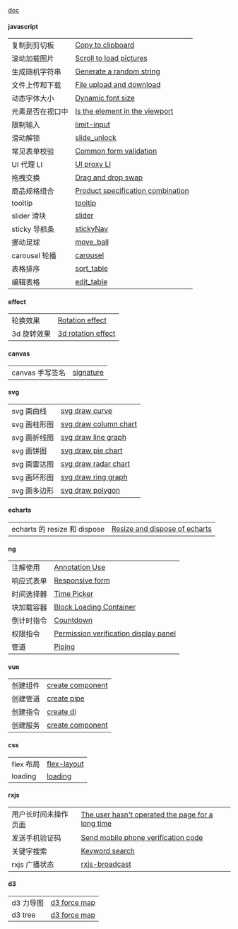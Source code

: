 [doc](https://liaojunjun.github.io/nice/doc)

#### javascript

|                  |                                                                                                                          |
| ---------------- | ------------------------------------------------------------------------------------------------------------------------ |
| 复制到剪切板     | [Copy to clipboard](https://liaojunjun.github.io/nice/root/javascript/copy_to_clipboard)                                 |
| 滚动加载图片     | [Scroll to load pictures](https://liaojunjun.github.io/nice/root/javascript/scroll_load_pictures)                        |
| 生成随机字符串   | [Generate a random string](https://liaojunjun.github.io/nice/root/javascript/generate_random_string)                     |
| 文件上传和下载   | [File upload and download](https://liaojunjun.github.io/nice/root/javascript/file_upload_download)                       |
| 动态字体大小     | [Dynamic font size](https://liaojunjun.github.io/nice/root/javascript/dynamic_font_size)                                 |
| 元素是否在视口中 | [Is the element in the viewport](https://liaojunjun.github.io/nice/root/javascript/element_in_viewport)                  |
| 限制输入         | [limit-input](https://liaojunjun.github.io/nice/root/javascript/limit_input)                                             |
| 滑动解锁         | [slide_unlock](https://liaojunjun.github.io/nice/root/javascript/slide_unlock)                                           |
| 常见表单校验     | [Common form validation](https://liaojunjun.github.io/nice/root/javascript/common_form_validation)                       |
| UI 代理 LI       | [UI proxy LI](https://liaojunjun.github.io/nice/root/javascript/ul_proxy_li)                                             |
| 拖拽交换         | [Drag and drop swap](https://liaojunjun.github.io/nice/root/javascript/drag_drop_swap)                                   |
| 商品规格组合     | [Product specification combination](https://liaojunjun.github.io/nice/root/javascript/product_specification_combination) |
| tooltip          | [tooltip](https://liaojunjun.github.io/nice/root/javascript/tooltip)                                                     |
| slider 滑块      | [slider](https://liaojunjun.github.io/nice/root/javascript/slider)                                                       |
| sticky 导航条    | [stickyNav](https://liaojunjun.github.io/nice/root/javascript/stickyNav)                                                 |
| 挪动足球         | [move_ball](https://liaojunjun.github.io/nice/root/javascript/move_ball)                                                 |
| carousel 轮播    | [carousel](https://liaojunjun.github.io/nice/root/javascript/carousel)                                                   |
| 表格排序         | [sort_table](https://liaojunjun.github.io/nice/root/javascript/sort_table)                                               |
| 编辑表格         | [edit_table](https://liaojunjun.github.io/nice/root/javascript/edit_table)                                               |

#### effect

|             |                                                                                        |
| ----------- | -------------------------------------------------------------------------------------- |
| 轮换效果    | [Rotation effect](https://liaojunjun.github.io/nice/root/effect/rotation_effect)       |
| 3d 旋转效果 | [3d rotation effect](https://liaojunjun.github.io/nice/root/effect/3d_rotation_effect) |

#### canvas

|                 |                                                                      |
| --------------- | -------------------------------------------------------------------- |
| canvas 手写签名 | [signature](https://liaojunjun.github.io/nice/root/canvas/signature) |

#### svg

|              |                                                                                      |
| ------------ | ------------------------------------------------------------------------------------ |
| svg 画曲线   | [svg draw curve](https://liaojunjun.github.io/nice/root/svg/svg_curve)               |
| svg 画柱形图 | [svg draw column chart](https://liaojunjun.github.io/nice/root/svg/svg_column_chart) |
| svg 画折线图 | [svg draw line graph](https://liaojunjun.github.io/nice/root/svg/svg_line_graph)     |
| svg 画饼图   | [svg draw pie chart](https://liaojunjun.github.io/nice/root/svg/svg_pie_chart)       |
| svg 画雷达图 | [svg draw radar chart](https://liaojunjun.github.io/nice/root/svg/svg_radar_chart)   |
| svg 画环形图 | [svg draw ring graph](https://liaojunjun.github.io/nice/root/svg/svg_ring_graph)     |
| svg 画多边形 | [svg draw polygon](https://liaojunjun.github.io/nice/root/svg/svg_polygon)           |

#### echarts

|                              |                                                                                                        |
| ---------------------------- | ------------------------------------------------------------------------------------------------------ |
| echarts 的 resize 和 dispose | [Resize and dispose of echarts](https://liaojunjun.github.io/nice/root/echarts/echarts_resize_dispose) |

#### ng

|            |                                                                                                     |
| ---------- | --------------------------------------------------------------------------------------------------- |
| 注解使用   | [Annotation Use](https://liaojunjun.github.io/nice/root/ng/annotation_use)                          |
| 响应式表单 | [Responsive form](https://liaojunjun.github.io/nice/root/ng/responsive_form)                        |
| 时间选择器 | [Time Picker](https://liaojunjun.github.io/nice/root/ng/time_picker)                                |
| 块加载容器 | [Block Loading Container](https://liaojunjun.github.io/nice/root/ng/block_loading_container)        |
| 倒计时指令 | [Countdown](https://liaojunjun.github.io/nice/root/ng/countdown)                                    |
| 权限指令   | [Permission verification display panel](https://liaojunjun.github.io/nice/root/ng/permission_panel) |
| 管道       | [Piping](https://liaojunjun.github.io/nice/root/ng/piping)                                          |

#### vue

|          |                                                                                 |
| -------- | ------------------------------------------------------------------------------- |
| 创建组件 | [create component](https://liaojunjun.github.io/nice/root/vue/create_component) |
| 创建管道 | [create pipe](https://liaojunjun.github.io/nice/root/vue/create_component)      |
| 创建指令 | [create di](https://liaojunjun.github.io/nice/root/vue/create_directive)        |
| 创建服务 | [create component](https://liaojunjun.github.io/nice/root/vue/create_service)   |

#### css

|           |                                                                       |
| --------- | --------------------------------------------------------------------- |
| flex 布局 | [flex-layout](https://liaojunjun.github.io/nice/root/css/flex_layout) |
| loading   | [loading](https://liaojunjun.github.io/nice/root/css/loading)         |

#### rxjs

|                      |                                                                                                               |
| -------------------- | ------------------------------------------------------------------------------------------------------------- |
| 用户长时间未操作页面 | [The user hasn't operated the page for a long time](https://liaojunjun.github.io/nice/root/rxjs/user_offline) |
| 发送手机验证码       | [Send mobile phone verification code](https://liaojunjun.github.io/nice/root/rxjs/send_phone_code)            |
| 关键字搜索           | [Keyword search](https://liaojunjun.github.io/nice/root/rxjs/keyword_search)                                  |
| rxjs 广播状态        | [rxjs-broadcast](https://liaojunjun.github.io/nice/root/rxjs/broadcast)                                       |

#### d3

|           |                                                                          |
| --------- | ------------------------------------------------------------------------ |
| d3 力导图 | [d3 force map](https://liaojunjun.github.io/nice/root/d3/d3_force)       |
| d3 tree   | [d3 force map](https://liaojunjun.github.io/nice/root/d3/draw_html_tree) |
